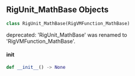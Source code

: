 ## RigUnit_MathBase Objects

```python
class RigUnit_MathBase(RigVMFunction_MathBase)
```

deprecated: 'RigUnit_MathBase' was renamed to 'RigVMFunction_MathBase'.

<a id="unreal.RigUnit_MathBase.__init__"></a>

#### __init__

```python
def __init__() -> None
```

<a id="unreal.RigVMFunction_MathBoolBase"></a>